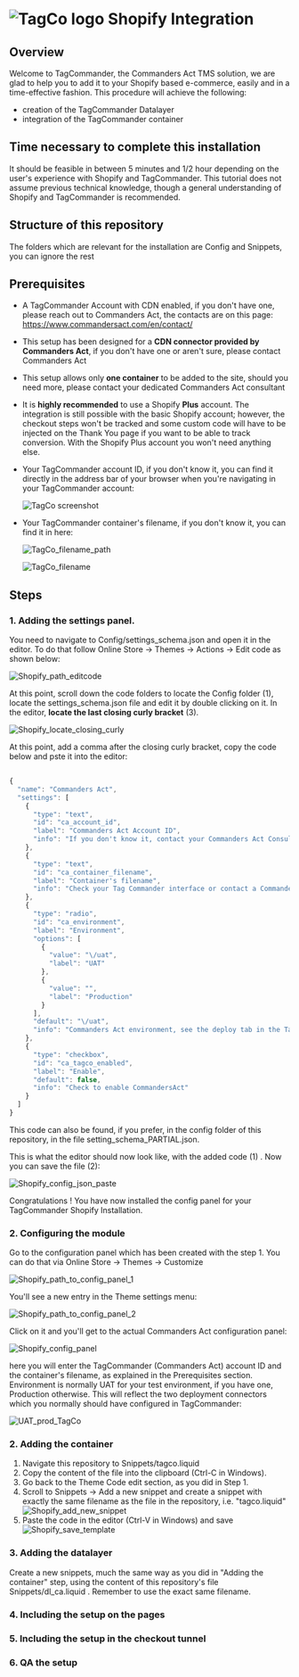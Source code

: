 # ![TagCo logo](/Screenshots/tag.png) Shopify Integration
## Overview
Welcome to TagCommander, the Commanders Act TMS solution, we are glad to help you to add it to your Shopify based e-commerce, easily and in a time-effective fashion.
This procedure will achieve the following:
* creation of the TagCommander Datalayer
* integration of the TagCommander container
## Time necessary to complete this installation
It should be feasible in between 5 minutes and 1/2 hour depending on the user's experience with Shopify and TagCommander. This tutorial does not assume previous technical knowledge, though a general understanding of Shopify and TagCommander is recommended.
## Structure of this repository
The folders which are relevant for the installation are Config and Snippets, you can ignore the rest
## Prerequisites
* A TagCommander Account with CDN enabled, if you don't have one, please reach out to Commanders Act, the contacts are on this page: https://www.commandersact.com/en/contact/
* This setup has been designed for a **CDN connector provided by Commanders Act**, if you don't have one or aren't sure, please contact Commanders Act
* This setup allows only **one container** to be added to the site, should you need more, please contact your dedicated Commanders Act consultant
* It is **highly recommended** to use a Shopify **Plus** account. The integration is still possible with the basic Shopify account; however, the checkout steps won't be tracked and some custom code will have to be injected on the Thank You page if you want to be able to track conversion. With the Shopify Plus account you won't need anything else.
* Your TagCommander account ID, if you don't know it, you can find it directly in the address bar of your browser when you're navigating in your TagCommander account:

  ![TagCo screenshot](/Screenshots/TagCo_Account_ID.png)
* Your TagCommander container's filename, if you don't know it, you can find it in here:

  ![TagCo_filename_path](/Screenshots/TagCo_filename_path.png)
  
  ![TagCo_filename](/Screenshots/containers_file_name.png)
## Steps
### 1. Adding the settings panel. 
You need to navigate to Config/settings_schema.json and open it in the editor. To do that follow Online Store -> Themes -> Actions -> Edit code as shown below:

![Shopify_path_editcode](/Screenshots/Shopify_path_editcode.png)

At this point, scroll down the code folders to locate the Config folder (1), locate the settings_schema.json file and edit it by double clicking on it.
In the editor, **locate the last closing curly bracket** (3). 

![Shopify_locate_closing_curly](/Screenshots/Shopify_locate_closing_curly.png)

At this point, add a comma after the closing curly bracket, copy the code below and pste it into the editor:

  ```javascript
	
  {
    "name": "Commanders Act",
    "settings": [
      {
        "type": "text",
        "id": "ca_account_id",
        "label": "Commanders Act Account ID",
        "info": "If you don't know it, contact your Commanders Act Consultant"
      },
      {
        "type": "text",
        "id": "ca_container_filename",
        "label": "Container's filename",
        "info": "Check your Tag Commander interface or contact a Commanders Act Consultant"
      },
      {
        "type": "radio",
        "id": "ca_environment",
        "label": "Environment",
        "options": [
          {
            "value": "\/uat",
            "label": "UAT"
          },
          {
            "value": "",
            "label": "Production"
          }
        ],
        "default": "\/uat",
        "info": "Commanders Act environment, see the deploy tab in the TagCommander interface"
      },
      {
        "type": "checkbox",
        "id": "ca_tagco_enabled",
        "label": "Enable",
        "default": false,
        "info": "Check to enable CommandersAct"
      }
    ]
  }
  ```
This code can also be found, if you prefer, in the config folder of this repository, in the file setting_schema_PARTIAL.json. 

This is what the editor should now look like, with the added code (1) . Now you can save the file (2):

![Shopify_config_json_paste](/Screenshots/Shopify_config_json_paste.png)

Congratulations ! You have now installed the config panel for your TagCommander Shopify Installation. 

### 2. Configuring the module
Go to the configuration panel which has been created with the step 1. You can do that via Online Store -> Themes -> Customize

![Shopify_path_to_config_panel_1](/Screenshots/Shopify_path_to_config_panel_1.png)

You'll see a new entry in the Theme settings menu:

![Shopify_path_to_config_panel_2](/Screenshots/Shopify_path_to_config_panel_2.png)

Click on it and you'll get to the actual Commanders Act configuration panel:

![Shopify_config_panel](/Screenshots/Shopify_config_panel.png)

here you will enter the TagCommander (Commanders Act) account ID and the container's filename, as explained in the Prerequisites section.
Environment is normally UAT for your test environment, if you have one, Production otherwise. This will reflect the two deployment connectors which you normally should have configured in TagCommander:

![UAT_prod_TagCo](/Screenshots/UAT_prod_TagCo.png)

### 2. Adding the container
1. Navigate this repository to Snippets/tagco.liquid 
2. Copy the content of the file into the clipboard (Ctrl-C in Windows).
3. Go back to the Theme Code edit section, as you did in Step 1. 
4. Scroll to Snippets -> Add a new snippet and create a snippet with exactly the same filename as the file  in the repository, i.e. "tagco.liquid" 
	![Shopify_add_new_snippet](/Screenshots/Shopify_add_new_snippet.png)
5. Paste the code in the editor (Ctrl-V in Windows) and save
	![Shopify_save_template](/Screenshots/Shopify_save_template.png)
	
### 3. Adding the datalayer
Create a new snippets, much the same way as you did in "Adding the container" step, using the content of this repository's file Snippets/dl_ca.liquid . Remember to use the exact same filename.
### 4. Including the setup on the pages

### 5. Including the setup in the checkout tunnel
### 6. QA the setup
